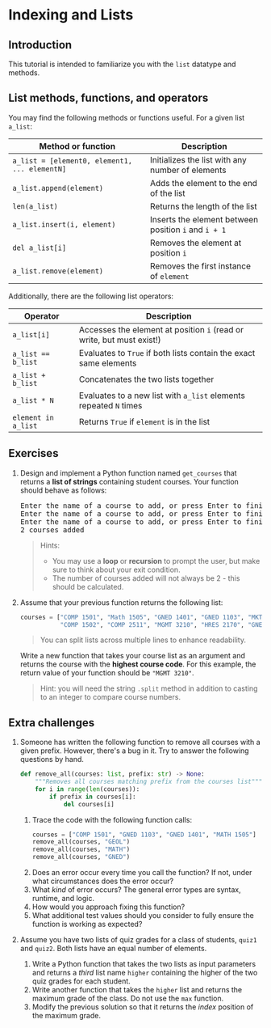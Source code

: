 # Indexing and Lists
<!-- Combination of Java 1501, 1631, and some new stuff -->

## Introduction
This tutorial is intended to familiarize you with the `list` datatype and methods.

## List methods, functions, and operators
You may find the following methods or functions useful. For a given list `a_list`:

| Method or function                            | Description                                          |
| --------------------------------------------- | ---------------------------------------------------- |
| `a_list = [element0, element1, ... elementN]` | Initializes the list with any number of elements     |
| `a_list.append(element)`                      | Adds the element to the end of the list              |
| `len(a_list)`                                 | Returns the length of the list                       |
| `a_list.insert(i, element)`                   | Inserts the element between position `i` and `i + 1` |
| `del a_list[i]`                               | Removes the element at position `i`                  |
| `a_list.remove(element)`                      | Removes the first instance of `element`              |

Additionally, there are the following list operators:

| Operator            | Description                                                           |
| ------------------- | --------------------------------------------------------------------- |
| `a_list[i]`         | Accesses the element at position `i` (read or write, but must exist!) |
| `a_list == b_list`  | Evaluates to `True` if both lists contain the exact same elements     |
| `a_list + b_list`   | Concatenates the two lists together                                   |
| `a_list * N`        | Evaluates to a new list with `a_list` elements repeated `N` times     |
| `element in a_list` | Returns `True` if `element` is in the list                            |

## Exercises
1. Design and implement a Python function named `get_courses` that returns a **list of strings** containing student courses. Your function should behave as follows:
   <pre>
   Enter the name of a course to add, or press Enter to finish: <b><u>COMP 1501</u></b>
   Enter the name of a course to add, or press Enter to finish: <b><u>MATH 1505</u></b>
   Enter the name of a course to add, or press Enter to finish:
   2 courses added
   </pre>

   > Hints: 
   > - You may use a **loop** or **recursion** to prompt the user, but make sure to think about your exit condition.
   > - The number of courses added will not always be 2 - this should be calculated.

2. Assume that your previous function returns the following list:
   ```python
   courses = ["COMP 1501", "Math 1505", "GNED 1401", "GNED 1103", "MKTG 2150",
              "COMP 1502", "COMP 2511", "MGMT 3210", "HRES 2170", "GNED 1101"]
    ```
    > You can split lists across multiple lines to enhance readability.

    Write a new function that takes your course list as an argument and returns the course with the **highest course code**. For this example, the return value of your function should be `"MGMT 3210"`.

    > Hint: you will need the string `.split` method in addition to casting to an integer to compare course numbers.

## Extra challenges
1. Someone has written the following function to remove all courses with a given prefix. However, there's a bug in it. Try to answer the following questions by hand.
    ```python
    def remove_all(courses: list, prefix: str) -> None:
        """Removes all courses matching prefix from the courses list"""
        for i in range(len(courses)):
            if prefix in courses[i]:
                del courses[i]
    ```
    1. Trace the code with the following function calls:
        ```python
        courses = ["COMP 1501", "GNED 1103", "GNED 1401", "MATH 1505"]
        remove_all(courses, "GEOL")
        remove_all(courses, "MATH")
        remove_all(courses, "GNED")
        ```
    2. Does an error occur every time you call the function? If not, under what circumstances does the error occur?
    3. What *kind* of error occurs? The general error types are syntax, runtime, and logic.
    4. How would you approach fixing this function?
    5. What additional test values should you consider to fully ensure the function is working as expected?
2. Assume you have two lists of quiz grades for a class of students, `quiz1` and `quiz2`. Both lists have an equal number of elements.

   1. Write a Python function that takes the two lists as input parameters and returns a *third* list name `higher` containing the higher of the two quiz grades for each student.
   2. Write another function that takes the `higher` list and returns the maximum grade of the class. Do not use the `max` function.
   3. Modify the previous solution so that it returns the *index* position of the maximum grade.